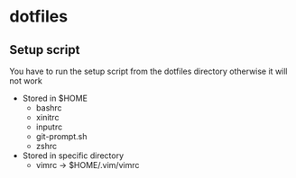 # dotfiles

## Setup script

You have to run the setup script from the dotfiles directory otherwise it will
not work

* Stored in $HOME
  * bashrc
  * xinitrc
  * inputrc
  * git-prompt.sh
  * zshrc
* Stored in specific directory
  * vimrc -> $HOME/.vim/vimrc
